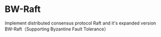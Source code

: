 # BW-Raft
Implement distributed consensus protocol Raft and it's expanded version BW-Raft（Supporting Byzantine Fault Tolerance）
